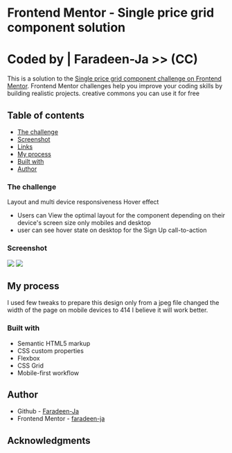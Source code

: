 
# Frontend Mentor - Single price grid component solution
# Coded by | Faradeen-Ja  >> (CC)
This is a solution to the [Single price grid component challenge on Frontend Mentor](https://www.frontendmentor.io/challenges/single-price-grid-component-5ce41129d0ff452fec5abbbc). Frontend Mentor challenges help you improve your coding skills by building realistic projects. creative commons you can use it for free




## Table of contents
  - [The challenge](#the-challenge)
  - [Screenshot](#screenshot)
  - [Links](#links)
  - [My process](#my-process)
  - [Built with](#built-with)
  - [Author](#author)



### The challenge

Layout and multi device responsiveness
Hover effect

- Users can View the optimal layout for the component depending on their device's screen size  only mobiles and desktop
- user can see hover state on desktop for the Sign Up call-to-action

### Screenshot

![](./images/single-price-grid-DESKTOP.jpeg)
![](./images/single-price-grid-MOBILE.jpeg)


## My process

I used few tweaks to prepare this design only from a jpeg file 
changed the width of the page on mobile devices to 414 I believe it will work better. 

### Built with

- Semantic HTML5 markup
- CSS custom properties
- Flexbox
- CSS Grid
- Mobile-first workflow



## Author

- Github - [Faradeen-Ja](https://github.com/faradeen-ja)
- Frontend Mentor - [faradeen-ja](https://www.frontendmentor.io/profile/faradeen-ja)



## Acknowledgments



